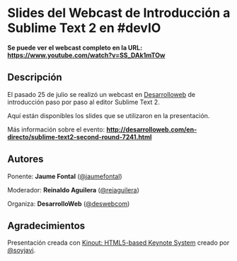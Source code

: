 Slides del Webcast de Introducción a Sublime Text 2 en #devIO
=====
**Se puede ver el webcast completo en la URL: https://www.youtube.com/watch?v=SS_DAk1mTOw**

Descripción
-------
El pasado 25 de julio se realizó un webcast en [Desarrolloweb](http://www.desarrolloweb.com) de introducción paso por paso al editor Sublime Text 2.

Aquí están disponibles los slides que se utilizaron en la presentación.

Más información sobre el evento:
**http://desarrolloweb.com/en-directo/sublime-text2-second-round-7241.html**

Autores
-------
Ponente: **Jaume Fontal** ([@jaumefontal](http://www.twitter.com/jaumefontal))

Moderador: **Reinaldo Aguilera** ([@reiaguilera](http://www.twitter.com/reiaguilera))

Organiza: **DesarrolloWeb** ([@deswebcom](http://www.twitter.com/deswebcom))

Agradecimientos
-------
Presentación creada con [Kinout: HTML5-based Keynote System](https://github.com/soyjavi/Kinout) creado por [@soyjavi](http://www.twitter.com/soyjavi).

